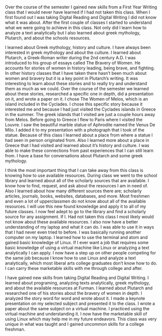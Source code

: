 Over the course of the semester I gained new skills from a First Year Writing class that I would never have learned if I had not taken this class. When I first found out I was taking Digital Reading and Digital Writing I did not know what it was about. After the first couple of classes I started to understand what we were going to achieve in this class. Not only did I learn how to analyze a text analytically but I also learned about greek mythology, Plutarch, and about the schools resources. 

I learned about Greek mythology, history and culture. I have always been interested in greek mythology and about the culture. I learned about Plutarch, a Greek-Roman writer during the 2nd century A.D. I was introduced to his group of essays called The Bravery of Women. He accounts for stories of women in history leading, being brave, and fighting. In other history classes that I have taken there hasn’t been much about women and bravery but it is a key point in Plutarch’s writing. It was interesting to learn about these stories and to really try and understand them as much as we could. Over the course of the semester we learned about these stories, researched a specific one in depth, did a presentation on it, and wrote a paper on it. I chose The Women of Melos, which is an island included in the Cyclades. I chose this specific story because it interested me and because I had just visited the Cyclades islands in Greece in the summer. The greek islands that I visited are just a couple hours away from Melos. Before going to Greece I flew to Paris where I visited the Louvre. I saw the beautiful marble statue of Aphrodite named the Venus De Milo. I added it to my presentation with a photograph that I took of the statue. Because of this class I learned about a place from where a statue I had seen in person originated from. Also I learned more about a place in Greece that I had visited and learned about it’s history and culture. I was able to make these connections from past experiences that I can still learn from.
I have a base for conversations about Plutarch and some greek mythology. 

I think the most important thing that I can take away from this class is knowing how to use available resources. During class we went to the school library and learned about all of the scholarly sources that are available. I know how to find, request, and ask about the resources I am in need of. Also I learned about how many different sources there are; scholarly articles, journals, books, websites, databases, and more. Most freshmen and even a lot of upperclassmen do not know about all of the available resources. I will use this new found knowledge and apply it to all of my future classes. I now feel adept to go to the library and find a scholarly source for any assignment. If I. Had not taken this class I most likely would not know about these available resources. I also now have a better understanding of my laptop and what it can do. I was able to use it in ways that I had never even tried to before. I was basically running another computer on my laptop. I learned how to use the terminal and atom and gained basic knowledge of Linux. If I ever want a job that requires some basic knowledge of using a virtual machine like Linux or analyzing a text analytically I can apply. I now have a step up on other people competing for the same job because I know how to use Linux and analyze a text analytically, which most liberal arts college graduates don’t know how to do. I can carry these marketable skills with me through college and after. 

I have gained new skills from taking Digital Reading and Digital Writing. I learned about programing, analyzing texts analytically, greek mythology, and about the available resources at Furman. I learned about Plutarch and researched one of his stories about the bravery of women in depth. I analyzed the story word for word and wrote about it. I made a keynote presentation on my selected subject and presented it to the class. I wrote a paper about the same subject on a virtual machine. I practiced using the virtual machine and understanding it. I now have the marketable skill of using Linux which may help me in my future endeavors. This class was very unique in what was taught and I gained uncommon skills for a college freshman. 
